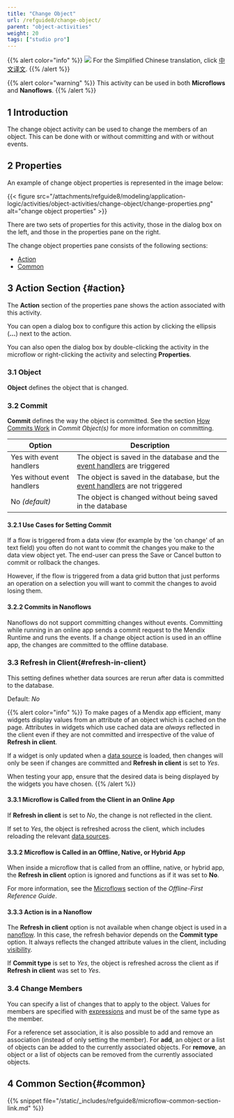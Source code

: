 ```yaml
---
title: "Change Object"
url: /refguide8/change-object/
parent: "object-activities"
weight: 20
tags: ["studio pro"]
---
```


{{% alert color="info" %}}
<img src="/attachments/china.png" style="display: inline-block; margin: 0" /> For the Simplified Chinese translation, click [中文译文](https://cdn.mendix.tencent-cloud.com/documentation/refguide8/change-object.pdf).
{{% /alert %}}

{{% alert color="warning" %}}
This activity can be used in both **Microflows** and **Nanoflows**.
{{% /alert %}}

## 1 Introduction

The change object activity can be used to change the members of an object. This can be done with or without committing and with or without events.

## 2 Properties

An example of change object properties is represented in the image below:

{{< figure src="/attachments/refguide8/modeling/application-logic/activities/object-activities/change-object/change-properties.png" alt="change object properties" >}}

There are two sets of properties for this activity, those in the dialog box on the left, and those in the properties pane on the right.

The change object properties pane consists of the following sections:

* [Action](#action)
* [Common](#common)

## 3 Action Section {#action}

The **Action** section of the properties pane shows the action associated with this activity.

You can open a dialog box to configure this action by clicking the ellipsis (**…**) next to the action.

You can also open the dialog box by double-clicking the activity in the microflow or right-clicking the activity and selecting **Properties**.

### 3.1 Object

**Object** defines the object that is changed.

### 3.2 Commit

**Commit** defines the way the object is committed. See the section [How Commits Work](/refguide8/committing-objects/#how-commits-work) in *Commit Object(s)* for more information on committing.

| Option | Description |
| --- | --- |
| Yes with event handlers | The object is saved in the database and the [event handlers](/refguide8/event-handlers/) are triggered |
| Yes without event handlers | The object is saved in the database, but the [event handlers](/refguide8/event-handlers/) are not triggered |
| No *(default)*| The object is changed without being saved in the database |

#### 3.2.1 Use Cases for Setting Commit

If a flow is triggered from a data view (for example by the 'on change' of an text field) you often do not want to commit the changes you make to the data view object yet. The end-user can press the Save or Cancel button to commit or rollback the changes.

However, if the flow is triggered from a data grid button that just performs an operation on a selection you will want to commit the changes to avoid losing them.

#### 3.2.2 Commits in Nanoflows

Nanoflows do not support committing changes without events. Committing while running in an online app sends a commit request to the Mendix Runtime and runs the events. If a change object action is used in an offline app, the changes are committed to the offline database.

### 3.3 Refresh in Client{#refresh-in-client}

This setting defines whether data sources are rerun after data is committed to the database.

Default: *No*

{{% alert color="info" %}}
To make pages of a Mendix app efficient, many widgets display values from an attribute of an object which is cached on the page. Attributes in widgets which use cached data are *always* reflected in the client even if they are not committed and irrespective of the value of **Refresh in client**.

If a widget is only updated when a [data source](/refguide8/data-sources/) is loaded, then changes will only be seen if changes are committed and **Refresh in client** is set to *Yes*.

When testing your app, ensure that the desired data is being displayed by the widgets you have chosen.
{{% /alert %}}

#### 3.3.1 Microflow is Called from the Client in an Online App

If **Refresh in client** is set to *No*, the change is not reflected in the client.

If set to *Yes*, the object is refreshed across the client, which includes reloading the relevant [data sources](/refguide8/data-sources/).

#### 3.3.2 Microflow is Called in an Offline, Native, or Hybrid App

When inside a microflow that is called from an offline, native, or hybrid app, the **Refresh in client** option is ignored and functions as if it was set to **No**.

For more information, see the [Microflows](/refguide8/offline-first/#microflows) section of the *Offline-First Reference Guide*.

#### 3.3.3 Action is in a Nanoflow

The **Refresh in client** option is not available when change object is used in a [nanoflow](/refguide8/nanoflows/). In this case, the refresh behavior depends on the **Commit type** option. It always reflects the changed attribute values in the client, including [visibility](/refguide8/common-widget-properties/#visibility-properties).

If **Commit type** is set to *Yes*, the object is refreshed across the client as if **Refresh in client** was set to *Yes*.

### 3.4 Change Members

You can specify a list of changes that to apply to the object. Values for members are specified with [expressions](/refguide8/expressions/) and must be of the same type as the member.

For a reference set association, it is also possible to add and remove an association (instead of only setting the member). For **add**, an object or a list of objects can be added to the currently associated objects. For **remove**, an object or a list of objects can be removed from the currently associated objects.

## 4 Common Section{#common}

{{% snippet file="/static/_includes/refguide8/microflow-common-section-link.md" %}}
